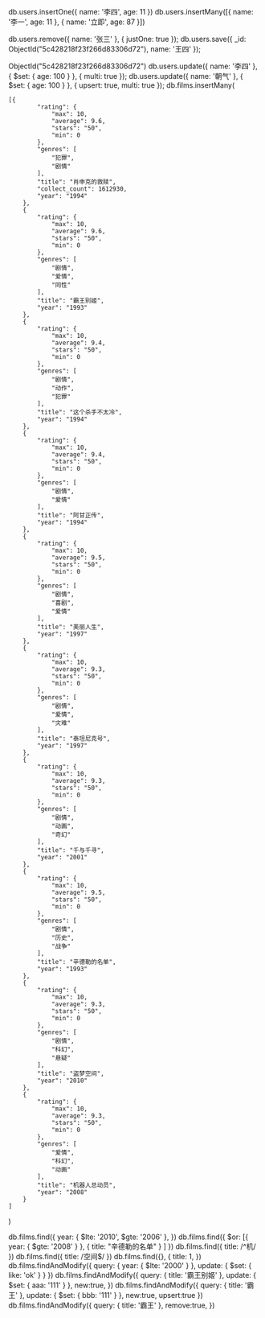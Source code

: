 db.users.insertOne({
    name: '李四',
    age: 11
})
db.users.insertMany([{
    name: '李一',
    age: 11
}, {
    name: '立即',
    age: 87
}])

db.users.remove({
    name: '张三'
}, {
    justOne: true
});
db.users.save({
    _id: ObjectId("5c428218f23f266d83306d72"),
    name: '王四'
});

ObjectId("5c428218f23f266d83306d72")
db.users.update({
    name: '李四'
}, {
    $set: {
        age: 100
    }
}, {
    multi: true
});
db.users.update({
    name: '朝气'
}, {
    $set: {
        age: 100
    }
}, {
    upsert: true,
    multi: true
});
db.films.insertMany(

    [{
            "rating": {
                "max": 10,
                "average": 9.6,
                "stars": "50",
                "min": 0
            },
            "genres": [
                "犯罪",
                "剧情"
            ],
            "title": "肖申克的救赎",
            "collect_count": 1612930,
            "year": "1994"
        },
        {
            "rating": {
                "max": 10,
                "average": 9.6,
                "stars": "50",
                "min": 0
            },
            "genres": [
                "剧情",
                "爱情",
                "同性"
            ],
            "title": "霸王别姬",
            "year": "1993"
        },
        {
            "rating": {
                "max": 10,
                "average": 9.4,
                "stars": "50",
                "min": 0
            },
            "genres": [
                "剧情",
                "动作",
                "犯罪"
            ],
            "title": "这个杀手不太冷",
            "year": "1994"
        },
        {
            "rating": {
                "max": 10,
                "average": 9.4,
                "stars": "50",
                "min": 0
            },
            "genres": [
                "剧情",
                "爱情"
            ],
            "title": "阿甘正传",
            "year": "1994"
        },
        {
            "rating": {
                "max": 10,
                "average": 9.5,
                "stars": "50",
                "min": 0
            },
            "genres": [
                "剧情",
                "喜剧",
                "爱情"
            ],
            "title": "美丽人生",
            "year": "1997"
        },
        {
            "rating": {
                "max": 10,
                "average": 9.3,
                "stars": "50",
                "min": 0
            },
            "genres": [
                "剧情",
                "爱情",
                "灾难"
            ],
            "title": "泰坦尼克号",
            "year": "1997"
        },
        {
            "rating": {
                "max": 10,
                "average": 9.3,
                "stars": "50",
                "min": 0
            },
            "genres": [
                "剧情",
                "动画",
                "奇幻"
            ],
            "title": "千与千寻",
            "year": "2001"
        },
        {
            "rating": {
                "max": 10,
                "average": 9.5,
                "stars": "50",
                "min": 0
            },
            "genres": [
                "剧情",
                "历史",
                "战争"
            ],
            "title": "辛德勒的名单",
            "year": "1993"
        },
        {
            "rating": {
                "max": 10,
                "average": 9.3,
                "stars": "50",
                "min": 0
            },
            "genres": [
                "剧情",
                "科幻",
                "悬疑"
            ],
            "title": "盗梦空间",
            "year": "2010"
        },
        {
            "rating": {
                "max": 10,
                "average": 9.3,
                "stars": "50",
                "min": 0
            },
            "genres": [
                "爱情",
                "科幻",
                "动画"
            ],
            "title": "机器人总动员",
            "year": "2008"
        }
    ]

)

db.films.find({
    year: {
        $lte: '2010',
        $gte: '2006'
    },
})
db.films.find({
    $or: [{
            year: {
                $gte: '2008'
            }
        },
        {
            title: "辛德勒的名单"
        }
    ]
})
db.films.find({
    title: /^机/
})
db.films.find({
    title: /空间$/
})
db.films.find({}, {
    title: 1,
})
db.films.findAndModify({
    query: {
        year: {
            $lte: '2000'
        }
    },
    update: {
        $set: {
            like: 'ok'
        }
    }
})
db.films.findAndModify({
    query: {
        title: '霸王别姬'
    },
    update: {
        $set: {
            aaa: '111'
        }
    },
    new:true,
})
db.films.findAndModify({
    query: {
        title: '霸王'
    },
    update: {
        $set: {
            bbb: '111'
        }
    },
    new:true,
    upsert:true
})
db.films.findAndModify({
    query: {
        title: '霸王'
    },
    remove:true,
})